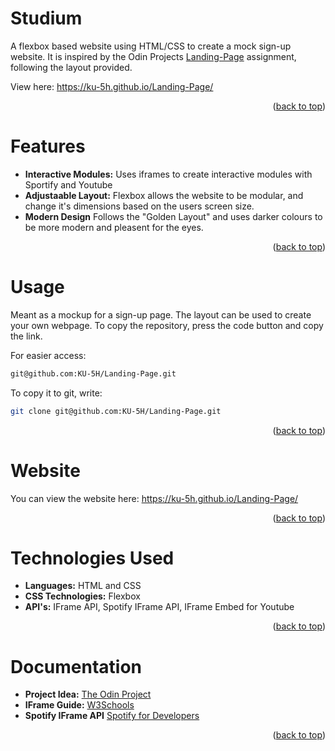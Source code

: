 <!-- ABOUT THE PROJECT -->
# Studium
A flexbox based website using HTML/CSS to create a mock sign-up website. It is inspired by the Odin Projects <a href="https://www.theodinproject.com/lessons/foundations-landing-page">Landing-Page</a> assignment, following the layout provided. 

View here: https://ku-5h.github.io/Landing-Page/
<p align="right">(<a href="#readme-top">back to top</a>)</p>

<!-- Features -->
# Features

- **Interactive Modules:** Uses iframes to create interactive modules with Sportify and Youtube
- **Adjustaable Layout:** Flexbox allows the website to be modular, and change it's dimensions based on the users screen size.
- **Modern Design** Follows the "Golden Layout" and uses darker colours to be more modern and pleasent for the eyes.
<p align="right">(<a href="#readme-top">back to top</a>)</p>

<!-- USAGE EXAMPLES -->
# Usage
Meant as a mockup for a sign-up page. The layout can be used to create your own webpage. To copy the repository, press the code button and copy the link. 

For easier access:
```sh
git@github.com:KU-5H/Landing-Page.git
```

To copy it to git, write:
```sh
git clone git@github.com:KU-5H/Landing-Page.git
```
<p align="right">(<a href="#readme-top">back to top</a>)</p>

# Website
You can view the website here: https://ku-5h.github.io/Landing-Page/
<p align="right">(<a href="#readme-top">back to top</a>)</p>

# Technologies Used
- **Languages:** HTML and CSS
- **CSS Technologies:** Flexbox
- **API's:** IFrame API, Spotify IFrame API, IFrame Embed for Youtube
<p align="right">(<a href="#readme-top">back to top</a>)</p>

# Documentation
- **Project Idea:** <a href="https://www.theodinproject.com/lessons/foundations-landing-page">The Odin Project</a>
- **IFrame Guide:** <a href="https://www.w3schools.com/tags/tag_iframe.ASP"> W3Schools</a>
- **Spotify IFrame API** <a href="https://developer.spotify.com/documentation/embeds/references/iframe-api">Spotify for Developers</a>
<p align="right">(<a href="#readme-top">back to top</a>)</p>
